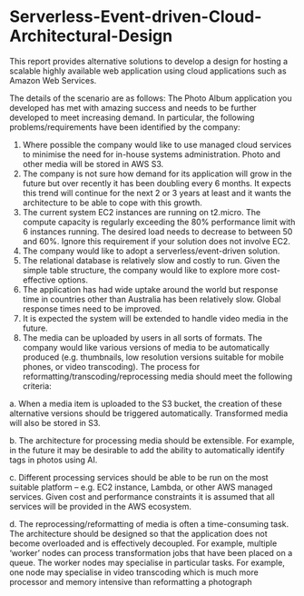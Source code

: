 # Serverless-Event-driven-Cloud-Architectural-Design
This report provides alternative solutions to develop a design for hosting a scalable highly available web application using cloud applications such as Amazon Web Services.

The details of the scenario are as follows:
The Photo Album application you developed has met with amazing success and needs to be further
developed to meet increasing demand. In particular, the following problems/requirements have been
identified by the company:
1. Where possible the company would like to use managed cloud services to minimise the need for
in-house systems administration. Photo and other media will be stored in AWS S3.
2. The company is not sure how demand for its application will grow in the future but over recently
it has been doubling every 6 months. It expects this trend will continue for the next 2 or 3 years
at least and it wants the architecture to be able to cope with this growth.
3. The current system EC2 instances are running on t2.micro. The compute capacity is regularly
exceeding the 80% performance limit with 6 instances running. The desired load needs to
decrease to between 50 and 60%. Ignore this requirement if your solution does not involve EC2.
4. The company would like to adopt a serverless/event-driven solution.
5. The relational database is relatively slow and costly to run. Given the simple table structure, the
company would like to explore more cost-effective options.
6. The application has had wide uptake around the world but response time in countries other than
Australia has been relatively slow. Global response times need to be improved.
7. It is expected the system will be extended to handle video media in the future.
8. The media can be uploaded by users in all sorts of formats. The company would like various
versions of media to be automatically produced (e.g. thumbnails, low resolution versions suitable
for mobile phones, or video transcoding). The process for reformatting/transcoding/reprocessing
media should meet the following criteria:

  a. When a media item is uploaded to the S3 bucket, the creation of these alternative versions
  should be triggered automatically. Transformed media will also be stored in S3.
  
  b. The architecture for processing media should be extensible. For example, in the future it may
  be desirable to add the ability to automatically identify tags in photos using AI.
  
  c. Different processing services should be able to be run on the most suitable platform – e.g. EC2
  instance, Lambda, or other AWS managed services. Given cost and performance constraints it is
  assumed that all services will be provided in the AWS ecosystem.
  
  d. The reprocessing/reformatting of media is often a time-consuming task. The architecture should
  be designed so that the application does not become overloaded and is effectively decoupled.
  For example, multiple ‘worker’ nodes can process transformation jobs that have been placed on
  a queue. The worker nodes may specialise in particular tasks. For example, one node may
  specialise in video transcoding which is much more processor and memory intensive than
  reformatting a photograph

